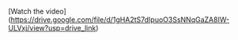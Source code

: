 [Watch the video] (https://drive.google.com/file/d/1gHA2tS7dIpuoO3SsNNqGaZA8IW-ULVxj/view?usp=drive_link)
